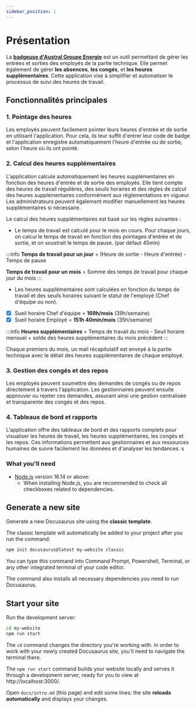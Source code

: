 ```yaml
---
sidebar_position: 1
---
```


# Présentation

La **[badgeuse d'Austral Groupe Energie](https://badge-australenergie.netlify.app/)** est un outil permettant de gérer les entrées et sorties des employés de la partie technique. Elle permet également de gérer **les absences**, **les congés**, et **les heures supplémentaires**. Cette application vise à simplifier et automatiser le processus de suivi des heures de travail.

## Fonctionnalités principales

### 1. Pointage des heures
Les employés peuvent facilement pointer leurs heures d'entrée et de sortie en utilisant l'application. Pour cela, ils leur suffit d'entrer leur code de badge et l'application enregistre automatiquement l'heure d'entrée ou de sortie, selon l'heure où ils ont pointé.

### 2. Calcul des heures supplémentaires
L'application calcule automatiquement les heures supplémentaires en fonction des heures d'entrée et de sortie des employés. Elle tient compte des heures de travail régulières, des seuils horaires et des règles de calcul des heures supplémentaires conformément aux réglementations en vigueur. Les administrateurs peuvent également modifier manuellement les heures supplémentaires si nécessaire.

Le calcul des heures supplémentaires est basé sur les règles suivantes :

- Le temps de travail est calculé pour le mois en cours.
Pour chaque jours, on calcul le temps de travail en fonction des pointages d'entrée et de sortie, et on soustrait le temps de pause. (par défaut 45min)

:::info 
**Temps de travail pour un jour** = (Heure de sortie - Heure d'entrée) - Temps de pause

**Temps de travail pour un mois** = Somme des temps de travail pour chaque jour du mois
:::

- Les heures supplémentaires sont calculées en fonction du temps de travail et des seuils horaires suivant le statut de l'employé (Chef d'équipe ou non).

- [x] Sueil horaire Chef d'équipe = **169h/mois** (39h/semaine)
- [x] Sueil horaire Employé = **151h 40min/mois** (35h/semaine)

:::info 
**Heures supplémentaires** = Temps de travail du mois - Seuil horaire mensuel + solde des heures supplémentaires du mois précédent
:::

Chaque premiers du mois, un mail récapitulatif est envoyé à la partie technique avec le détail des heures supplémentaires de chaque employé.

### 3. Gestion des congés et des repos
Les employés peuvent soumettre des demandes de congés ou de repos directement à travers l'application. Les gestionnaires peuvent ensuite approuver ou rejeter ces demandes, assurant ainsi une gestion centralisée et transparente des congés et des repos.

### 4. Tableaux de bord et rapports
L'application offre des tableaux de bord et des rapports complets pour visualiser les heures de travail, les heures supplémentaires, les congés et les repos. Ces informations permettent aux gestionnaires et aux ressources humaines de suivre facilement les données et d'analyser les tendances.
s

### What you'll need

- [Node.js](https://nodejs.org/en/download/) version 16.14 or above:
  - When installing Node.js, you are recommended to check all checkboxes related to dependencies.

## Generate a new site

Generate a new Docusaurus site using the **classic template**.

The classic template will automatically be added to your project after you run the command:

```bash
npm init docusaurus@latest my-website classic
```

You can type this command into Command Prompt, Powershell, Terminal, or any other integrated terminal of your code editor.

The command also installs all necessary dependencies you need to run Docusaurus.

## Start your site

Run the development server:

```bash
cd my-website
npm run start
```

The `cd` command changes the directory you're working with. In order to work with your newly created Docusaurus site, you'll need to navigate the terminal there.

The `npm run start` command builds your website locally and serves it through a development server, ready for you to view at http://localhost:3000/.

Open `docs/intro.md` (this page) and edit some lines: the site **reloads automatically** and displays your changes.
